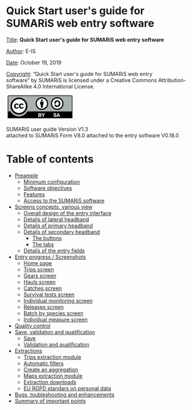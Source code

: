 # Quick Start user's guide for SUMARiS web entry software

<u>Title</u>: <b>Quick Start user's guide for SUMARiS web entry software</b> 

<u>Author</u>: E-IS	

<u>Date</u>: October 19, 2019 

<u>Copyright</u>: ”Quick Start user's guide for SUMARiS web entry software” by SUMARiS is licensed under a Creative Commons Attribution-ShareAlike 4.0 International License.

![cc-by-sa](cc-by-sa.png)

SUMARiS user guide Version V1.3    
attached to SUMARiS Form V8.0
attached to the entry software V0.18.0

# Table of contents

 - [Preample](preamble/preamble.md)
    * [Minimum configuration](preamble/preamble.md#Minimum_configuration)
    * [Software objectives](preamble/preamble.md#software_objectives)
    * [Features](preamble/preamble.md#features)
    * [Access to the SUMARiS software](preamble/preamble.md#access_to_the_sumaris_software)
 - [Screens concepts, various view](screens-concepts/screens-concepts.md)
    * [Overall design of the entry interface](screens-concepts/screens-concepts.md#overall_design_of_the_entry_interface)
    * [Details of lateral headband](screens-concepts/screens-concepts.md#details_of_lateral_headband)
    * [Details of primary headband](screens-concepts/screens-concepts.md#details_of_primary_headband)
    * [Details of secondary headband](screens-concepts/screens-concepts.md#details_of_secondary_headband)
        * [The buttons](screens-concepts/screens-concepts.md#the_buttons)
        * [The tabs](screens-concepts/screens-concepts.md#the_tabs)
    * [Details of the entry fields](screens-concepts/screens-concepts.md#details_of_the_entry_fields)
 - [Entry progress / Screenshots](entry-progress-screenshot/screenshot.md)
    * [Home page](entry-progress-screenshot/screenshot.md#home_page)
    * [Trips screen](entry-progress-screenshot/screenshot.md#trips_screen)
    * [Gears screen](entry-progress-screenshot/screenshot.md#gears_screen)
    * [Hauls screen](entry-progress-screenshot/screenshot.md#hauls_screen)
    * [Catches screen](entry-progress-screenshot/screenshot.md#catches_screen)
    * [Survival tests screen](entry-progress-screenshot/screenshot.md#survival_tests_screen)
    * [Individual monitoring screen](entry-progress-screenshot/screenshot.md#individual_monitoring_screen)
    * [Releases screen](entry-progress-screenshot/screenshot.md#releases_screen)
    * [Batch by species screen](entry-progress-screenshot/screenshot.md#batch_by_species_screen)
    * [Individual measure screen](entry-progress-screenshot/screenshot.md#individual_measure_screen)
 - [Quality control](quality-control/quality-control.md)
 - [Save, validation and qualification](save-validation-qualification/save-validation-qualification.md)
     * [Save](save-validation-qualification/save-validation-qualification.md#save)
     * [Validation and qualification](save-validation-qualification/save-validation-qualification.md#validation_and_qualification)
 - [Extractions](extraction/extraction.md)
    * [Trips extraction module](extraction/extraction.md#trips_extraction_module)
    * [Automatic filters](extraction/extraction.md#automatic_filters)
    * [Create an aggregation](extraction/extraction.md#create_an_aggregation)
    * [Maps extraction module](extraction/extraction.md#maps_extraction_module)
    * [Extraction downloads](extraction/extraction.md#extraction_downloads)
    * [EU RGPD standars on personal data](extraction/extraction.md#eu_rgpd_standars_on_personal_data)
 - [Bugs, toubleshooting and enhancements](bugs-troubleshooting-enhancements/bugs-troubleshooting-enhancements.md) 
 - [Summary of important points](summary-important-points/summary-important-points.md)
